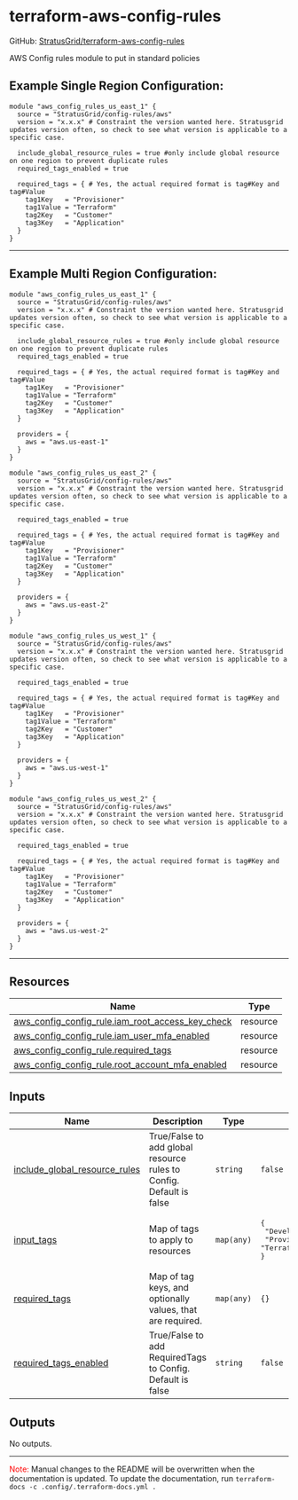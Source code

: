 <!-- BEGIN_TF_DOCS -->
# terraform-aws-config-rules

GitHub: [StratusGrid/terraform-aws-config-rules](https://github.com/StratusGrid/terraform-aws-config-rules)

AWS Config rules module to put in standard policies

## Example Single Region Configuration:
```hcl
module "aws_config_rules_us_east_1" {
  source = "StratusGrid/config-rules/aws"
  version = "x.x.x" # Constraint the version wanted here. Stratusgrid updates version often, so check to see what version is applicable to a specific case.

  include_global_resource_rules = true #only include global resource on one region to prevent duplicate rules
  required_tags_enabled = true

  required_tags = { # Yes, the actual required format is tag#Key and tag#Value
    tag1Key   = "Provisioner"
    tag1Value = "Terraform"
    tag2Key   = "Customer"
    tag3Key   = "Application"
  }
}
```
---
## Example Multi Region Configuration:
```hcl
module "aws_config_rules_us_east_1" {
  source = "StratusGrid/config-rules/aws"
  version = "x.x.x" # Constraint the version wanted here. Stratusgrid updates version often, so check to see what version is applicable to a specific case.

  include_global_resource_rules = true #only include global resource on one region to prevent duplicate rules
  required_tags_enabled = true

  required_tags = { # Yes, the actual required format is tag#Key and tag#Value
    tag1Key   = "Provisioner"
    tag1Value = "Terraform"
    tag2Key   = "Customer"
    tag3Key   = "Application"
  }

  providers = {
    aws = "aws.us-east-1"
  }
}

module "aws_config_rules_us_east_2" {
  source = "StratusGrid/config-rules/aws"
  version = "x.x.x" # Constraint the version wanted here. Stratusgrid updates version often, so check to see what version is applicable to a specific case.

  required_tags_enabled = true

  required_tags = { # Yes, the actual required format is tag#Key and tag#Value
    tag1Key   = "Provisioner"
    tag1Value = "Terraform"
    tag2Key   = "Customer"
    tag3Key   = "Application"
  }

  providers = {
    aws = "aws.us-east-2"
  }
}

module "aws_config_rules_us_west_1" {
  source = "StratusGrid/config-rules/aws"
  version = "x.x.x" # Constraint the version wanted here. Stratusgrid updates version often, so check to see what version is applicable to a specific case.

  required_tags_enabled = true

  required_tags = { # Yes, the actual required format is tag#Key and tag#Value
    tag1Key   = "Provisioner"
    tag1Value = "Terraform"
    tag2Key   = "Customer"
    tag3Key   = "Application"
  }

  providers = {
    aws = "aws.us-west-1"
  }
}

module "aws_config_rules_us_west_2" {
  source = "StratusGrid/config-rules/aws"
  version = "x.x.x" # Constraint the version wanted here. Stratusgrid updates version often, so check to see what version is applicable to a specific case.

  required_tags_enabled = true

  required_tags = { # Yes, the actual required format is tag#Key and tag#Value
    tag1Key   = "Provisioner"
    tag1Value = "Terraform"
    tag2Key   = "Customer"
    tag3Key   = "Application"
  }

  providers = {
    aws = "aws.us-west-2"
  }
}
```
---

## Resources

| Name | Type |
|------|------|
| [aws_config_config_rule.iam_root_access_key_check](https://registry.terraform.io/providers/hashicorp/aws/latest/docs/resources/config_config_rule) | resource |
| [aws_config_config_rule.iam_user_mfa_enabled](https://registry.terraform.io/providers/hashicorp/aws/latest/docs/resources/config_config_rule) | resource |
| [aws_config_config_rule.required_tags](https://registry.terraform.io/providers/hashicorp/aws/latest/docs/resources/config_config_rule) | resource |
| [aws_config_config_rule.root_account_mfa_enabled](https://registry.terraform.io/providers/hashicorp/aws/latest/docs/resources/config_config_rule) | resource |

## Inputs

| Name | Description | Type | Default | Required |
|------|-------------|------|---------|:--------:|
| <a name="input_include_global_resource_rules"></a> [include\_global\_resource\_rules](#input\_include\_global\_resource\_rules) | True/False to add global resource rules to Config. Default is false | `string` | `false` | no |
| <a name="input_input_tags"></a> [input\_tags](#input\_input\_tags) | Map of tags to apply to resources | `map(any)` | <pre>{<br>  "Developer": "StratusGrid",<br>  "Provisioner": "Terraform"<br>}</pre> | no |
| <a name="input_required_tags"></a> [required\_tags](#input\_required\_tags) | Map of tag keys, and optionally values, that are required. | `map(any)` | `{}` | no |
| <a name="input_required_tags_enabled"></a> [required\_tags\_enabled](#input\_required\_tags\_enabled) | True/False to add RequiredTags to Config. Default is false | `string` | `false` | no |

## Outputs

No outputs.

---

<span style="color:red">Note:</span> Manual changes to the README will be overwritten when the documentation is updated. To update the documentation, run `terraform-docs -c .config/.terraform-docs.yml .`
<!-- END_TF_DOCS -->
